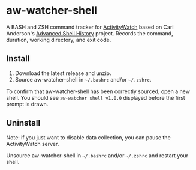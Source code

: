 # aw-watcher-shell

A BASH and ZSH command tracker for [ActivityWatch](https://activitywatch.net/) based on Carl Anderson's [Advanced Shell History](https://github.com/barabo/advanced-shell-history) project.
Records the command, duration, working directory, and exit code.

## Install
1. Download the latest release and unzip.
2. Source aw-watcher-shell in `~/.bashrc` and/or `~/.zshrc`.

To confirm that aw-watcher-shell has been correctly sourced, open a new shell.
You should see `aw-watcher shell v1.0.0` displayed before the first prompt is drawn.

## Uninstall

Note: if you just want to disable data collection, you can pause the ActivityWatch server.

Unsource aw-watcher-shell in `~/.bashrc` and/or `~/.zshrc` and restart your shell.